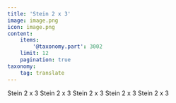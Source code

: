 ```yaml
---
title: 'Stein 2 x 3'
image: image.png
icon: image.png
content:
    items:
        '@taxonomy.part': 3002
    limit: 12
    pagination: true
taxonomy:
    tag: translate
---
```


Stein 2 x 3
Stein 2 x 3
Stein 2 x 3
Stein 2 x 3
Stein 2 x 3
